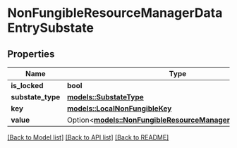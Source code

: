 # NonFungibleResourceManagerDataEntrySubstate

## Properties

Name | Type | Description | Notes
------------ | ------------- | ------------- | -------------
**is_locked** | **bool** |  | 
**substate_type** | [**models::SubstateType**](SubstateType.md) |  | 
**key** | [**models::LocalNonFungibleKey**](LocalNonFungibleKey.md) |  | 
**value** | Option<[**models::NonFungibleResourceManagerDataEntryValue**](NonFungibleResourceManagerDataEntryValue.md)> |  | [optional]

[[Back to Model list]](../README.md#documentation-for-models) [[Back to API list]](../README.md#documentation-for-api-endpoints) [[Back to README]](../README.md)


